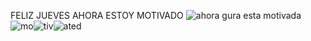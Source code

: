 FELIZ JUEVES AHORA ESTOY MOTIVADO ![ahora gura esta motivada](https://yt3.ggpht.com/tM9AIt8rlGZNMubkL0pz7heK3Ei3GH0rM6go8mOoKa5WfGi-5nynQC3sSBUaMZF3KRwgsNIl=w48-h48-c-k-nd) ![mo](https://yt3.ggpht.com/v6hwrS8fPXWO4g7VyTD1_YLxr_4ap-Y7SWrSypG1WS7p9jWOZq-m7OhcVWkF17A3GAD0baPKyQ=w48-h48-c-k-nd)![tiv](https://yt3.ggpht.com/qDLAdSpFNfc59PD6hdaYMVX-aRnp1Ae4i4_UdHQcQQXjUyKK3X_supPTnxeeA0ysrhS7zIXnlA=w48-h48-c-k-nd)![ated](https://yt3.ggpht.com/h7euC01ERHhiYpt7REhqA5MBu2nPjiAxb7R2n0sL7T15e1WjMtOlP_sduV7Bl3ZfQGFxQnr93A=w48-h48-c-k-nd)
